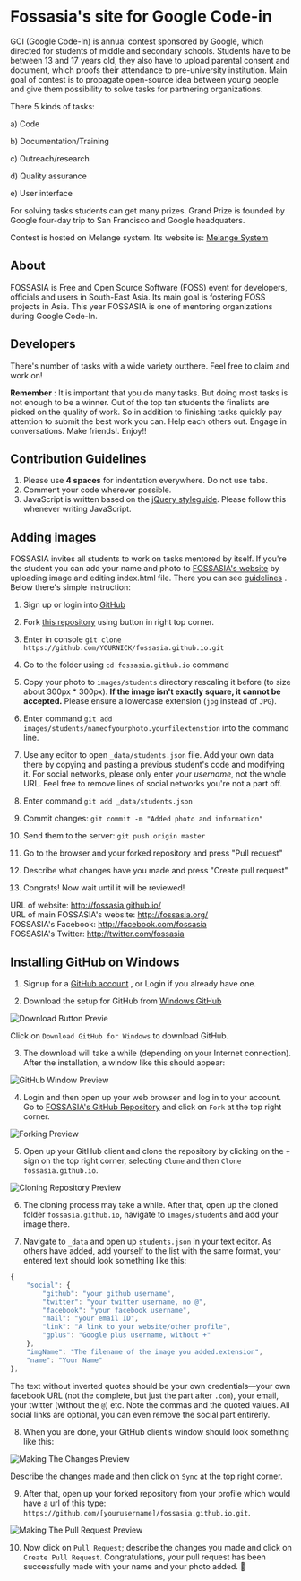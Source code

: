 # Fossasia's site for Google Code-in

GCI (Google Code-In) is annual contest sponsored by Google, which directed for students of middle and secondary schools. 
Students have to be between 13 and 17 years old, they also have to upload parental consent and document, which proofs their attendance to pre-university institution.
Main goal of contest is to propagate open-source idea between young people and give them possibility to solve tasks for partnering organizations.

There 5 kinds of tasks:

a) Code


b) Documentation/Training

c) Outreach/research

d) Quality assurance

e) User interface

For solving tasks students can get many prizes. Grand Prize is founded by Google four-day trip to San Francisco and Google headquaters.

Contest is hosted on Melange system. Its website is: [Melange System](http://www.google-melange.com/gci/homepage/google/gci2014)

## About

FOSSASIA is Free and Open Source Software (FOSS) event for developers, officials and users in South-East Asia. Its main goal is fostering FOSS projects in Asia.
This year FOSSASIA is one of mentoring organizations during Google Code-In. 

## Developers

There's number of tasks with a wide variety outthere. Feel free to claim and work on!  

**Remember** : It is important that you do many tasks. But doing most tasks is not enough to be a winner. Out of the top ten students the finalists are picked on the quality of work. So in addition to finishing tasks quickly pay attention to submit the best work you can. Help each others out. Engage in conversations. Make friends!. Enjoy!!

## Contribution Guidelines

1. Please use **4 spaces** for indentation everywhere. Do not use tabs.
1. Comment your code wherever possible.
1. JavaScript is written based on the [jQuery styleguide](http://contribute.jquery.org/style-guide/js). Please follow this whenever writing JavaScript.

## Adding images

FOSSASIA invites all students to work on tasks mentored by itself. If you're the student you can add your name and photo to [FOSSASIA's website](http://fossasia.github.io/) by uploading image and editing index.html file. 
There you can see [guidelines](http://www.google-melange.com/gci/task/view/google/gci2014/4526650616184832) . Below there's simple instruction:

1. Sign up or login into [GitHub](http://github.com/)

1. Fork [this repository](https://github.com/fossasia/fossasia.github.io) using button in right top corner.

1. Enter in console `git clone https://github.com/YOURNICK/fossasia.github.io.git`

1. Go to the folder using `cd fossasia.github.io` command

1. Copy your photo to `images/students` directory rescaling it before (to size about 300px * 300px). **If the image isn't exactly square, it cannot be accepted.** Please ensure a lowercase extension (`jpg` instead of `JPG`).

1. Enter command `git add images/students/nameofyourphoto.yourfilextenstion` into the command line.

1. Use any editor to open `_data/students.json` file. Add your own data there by copying and pasting a previous student's code and modifying it. For social networks, please only enter your *username*, not the whole URL. Feel free to remove lines of social networks you're not a part off.

1. Enter command `git add _data/students.json`

1. Commit changes: `git commit -m "Added photo and information"`

1. Send them to the server: `git push origin master`

1. Go to the browser and your forked repository and press "Pull request"

1. Describe what changes have you made and press "Create pull request"

1. Congrats! Now wait until it will be reviewed!


URL of website: http://fossasia.github.io/  
URL of main FOSSASIA's website: http://fossasia.org/  
FOSSASIA's Facebook: http://facebook.com/fossasia  
FOSSASIA's Twitter: http://twitter.com/fossasia  

## Installing GitHub on Windows
1) Signup for a [GitHub account](https://www.github.com) , or Login if you already have one.

2)	Download the setup for GitHub from [Windows GitHub](https://windows.github.com/)
 
 ![Download Button Previe](http://i58.tinypic.com/1677bki.png "Download Button Preview")
 
Click on `Download GitHub for Windows` to download GitHub.

3)	The download will take a while (depending on your Internet connection). After the installation, a window like this should appear:

![GitHub Window Preview](http://i58.tinypic.com/30kghtg.png "GitHub Window Preview")
 
4)	Login and then open up your web browser and log in to your account. Go to [FOSSASIA's GitHub Repository](https://github.com/fossasia/fossasia.github.io) and click on `Fork` at the top right corner.

![Forking Preview](http://i61.tinypic.com/350udl5.png "Forking Preview")
 
5)	Open up your GitHub client and clone the repository by clicking on the `+` sign on the top right corner, selecting `Clone` and then `Clone fossasia.github.io`.

![Cloning Repository Preview](http://i61.tinypic.com/21d0chd.png "Cloning Repository Preview")
 
6)	The cloning process may take a while. After that, open up the cloned folder `fossasia.github.io`, navigate to `images/students` and add your image there.


7)	Navigate to `_data` and open up `students.json` in your text editor. As others have added, add yourself to the list with the same format, your entered text should look something like this:

```javascript
{
    "social": {
        "github": "your github username",
        "twitter": "your twitter username, no @",
        "facebook": "your facebook username",
        "mail": "your email ID",
        "link": "A link to your website/other profile",
        "gplus": "Google plus username, without +"
    },
    "imgName": "The filename of the image you added.extension",
    "name": "Your Name"
},
```

The text without inverted quotes should be your own credentials—your own facebook URL (not the complete, but just the part after `.com`), your email, your twitter (without the `@`) etc. Note the commas and the quoted values. All social links are optional, you can even remove the social part entirerly. 

8)	When you are done, your GitHub client’s window should look something like this:

![Making The Changes Preview](http://i60.tinypic.com/e6q1qe.png "Making The Changes Preview")
 
Describe the changes made and then click on `Sync` at the top right corner.

9)	After that, open up your forked repository from your profile which would have a url of this type: `https://github.com/[yourusername]/fossasia.github.io.git`.

![Making The Pull Request Preview](http://i61.tinypic.com/2lm5e7d.png "Making The Pull Request Preview")
 
10)	Now click on `Pull Request`; describe the changes you made and click on `Create Pull Request`. Congratulations, your pull request has been successfully made with your name and your photo added. 

